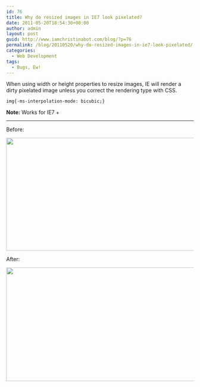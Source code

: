 ```yaml
---
id: 76
title: Why do resized images in IE7 look pixelated?
date: 2011-05-20T18:54:30+00:00
author: admin
layout: post
guid: http://www.iamchristinabot.com/blog/?p=76
permalink: /blog/20110520/why-do-resized-images-in-ie7-look-pixelated/
categories:
  - Web Development
tags:
  - Bugs, Ew!
---
```

When using width or height properties to resize images, IE will render a dirty pixelated image unless you correct the rendering type with CSS.


    img{-ms-interpolation-mode: bicubic;}



**Note:** Works for IE7 +

* * *

Before:

<img src="{{ site.url | prepend: site.baseurl }}/blog/wp-content/uploads/2011/05/Screen-shot-2011-05-20-at-2.51.34-PM.png" alt="" title="Screen shot 2011-05-20 at 2.51.34 PM" width="595" height="303" class="aligncenter size-full wp-image-77" srcset="http://www.iamchristinabot.com/blog/wp-content/uploads/2011/05/Screen-shot-2011-05-20-at-2.51.34-PM.png 595w, http://www.iamchristinabot.com/blog/wp-content/uploads/2011/05/Screen-shot-2011-05-20-at-2.51.34-PM-300x152.png 300w" sizes="(max-width: 595px) 100vw, 595px" />

After:

<img src="{{ site.url | prepend: site.baseurl }}/blog/wp-content/uploads/2011/05/Screen-shot-2011-05-20-at-2.51.54-PM.png" alt="" title="Screen shot 2011-05-20 at 2.51.54 PM" width="598" height="305" class="aligncenter size-full wp-image-78" srcset="http://www.iamchristinabot.com/blog/wp-content/uploads/2011/05/Screen-shot-2011-05-20-at-2.51.54-PM.png 598w, http://www.iamchristinabot.com/blog/wp-content/uploads/2011/05/Screen-shot-2011-05-20-at-2.51.54-PM-300x153.png 300w" sizes="(max-width: 598px) 100vw, 598px" />
